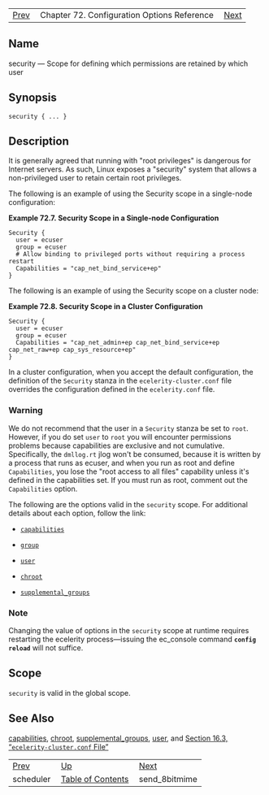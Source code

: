 |     |     |     |
| --- | --- | --- |
| [Prev](conf.ref.scheduler)  | Chapter 72. Configuration Options Reference |  [Next](conf.ref.send_8bitmime) |

<a name="conf.ref.security"></a>
## Name

security — Scope for defining which permissions are retained by which user

## Synopsis

`security { ... }`

<a name="idp26452336"></a>
## Description

It is generally agreed that running with "root privileges" is dangerous for Internet servers. As such, Linux exposes a "security" system that allows a non-privileged user to retain certain root privileges.

The following is an example of using the Security scope in a single-node configuration:

<a name="example.security"></a>

**Example 72.7. Security Scope in a Single-node Configuration**

```
Security {
  user = ecuser
  group = ecuser
  # Allow binding to privileged ports without requiring a process restart
  Capabilities = "cap_net_bind_service+ep"
}
```

The following is an example of using the Security scope on a cluster node:

<a name="example.security.cluster"></a>

**Example 72.8. Security Scope in a Cluster Configuration**

```
Security {
  user = ecuser
  group = ecuser
  Capabilities = "cap_net_admin+ep cap_net_bind_service+ep cap_net_raw+ep cap_sys_resource+ep"
}
```

In a cluster configuration, when you accept the default configuration, the definition of the `Security` stanza in the `ecelerity-cluster.conf` file overrides the configuration defined in the `ecelerity.conf` file.

### Warning

We do not recommend that the user in a `Security` stanza be set to `root`. However, if you do set `user` to `root` you will encounter permissions problems because capabilities are exclusive and not cumulative. Specifically, the `dmllog.rt` jlog won't be consumed, because it is written by a process that runs as ecuser, and when you run as root and define `Capabilities`, you lose the "root access to all files" capability unless it's defined in the capabilities set. If you must run as root, comment out the `Capabilities` option.

The following are the options valid in the `security` scope. For additional details about each option, follow the link:

*   [`capabilities`](conf.ref.capabilities "capabilities")

*   [`group`](conf.ref.user "user")

*   [`user`](conf.ref.user "user")

*   [`chroot`](conf.ref.chroot "chroot")

*   [`supplemental_groups`](conf.ref.supplemental_groups "supplemental_groups")

### Note

Changing the value of options in the `security` scope at runtime requires restarting the ecelerity process—issuing the ec_console command **`config reload`**         will not suffice.

<a name="idp26478736"></a>
## Scope

`security` is valid in the global scope.

<a name="idp26480992"></a>
## See Also

[capabilities](conf.ref.capabilities "capabilities"), [chroot](conf.ref.chroot "chroot"), [supplemental_groups](conf.ref.supplemental_groups "supplemental_groups"), [user](conf.ref.user "user"), and [Section 16.3, “`ecelerity-cluster.conf` File”](conf.ref.ecelerity_cluster.conf "16.3. ecelerity-cluster.conf File")

|     |     |     |
| --- | --- | --- |
| [Prev](conf.ref.scheduler)  | [Up](config.options.ref) |  [Next](conf.ref.send_8bitmime) |
| scheduler  | [Table of Contents](index) |  send_8bitmime |

